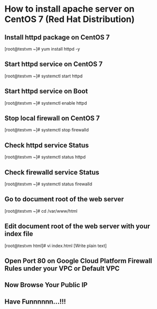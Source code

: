 # How to install apache server on CentOS 7 (Red Hat Distribution)

## Install httpd package on CentOS 7 
[root@testvm ~]# yum install httpd -y

## Start httpd service on CentOS 7
[root@testvm ~]# systemctl start httpd

## Start httpd service on Boot
[root@testvm ~]# systemctl enable httpd

## Stop local firewall on CentOS 7
[root@testvm ~]# systemctl stop firewalld

## Check httpd service Status
[root@testvm ~]# systemctl status httpd

## Check firewalld service Status
[root@testvm ~]# systemctl status firewalld

## Go to document root of the web server
[root@testvm ~]# cd /var/www/html

## Edit document root of the web server with your index file
[root@testvm html]# vi index.html [Write plain text]

## Open Port 80 on Google Cloud Platform Firewall Rules under your VPC or Default VPC

## Now Browse Your Public IP 

## Have Funnnnnn...!!!


